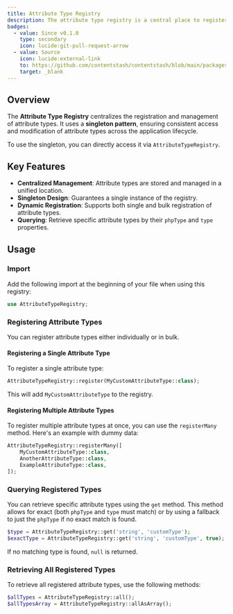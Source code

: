 ```yaml
---
title: Attribute Type Registry
description: The attribute type registry is a central place to register and manage attribute types.
badges:
  - value: Since v0.1.0
    type: secondary
    icon: lucide:git-pull-request-arrow
  - value: Source
    icon: lucide:external-link
    to: https://github.com/contentstash/contentstash/blob/main/packages/core/src/Services/AttributeTypeRegistry.php
    target: _blank
---
```


## Overview

The **Attribute Type Registry** centralizes the registration and management of attribute types. It uses a **singleton pattern**, ensuring consistent access and modification of attribute types across the application lifecycle.

To use the singleton, you can directly access it via `AttributeTypeRegistry`.

## Key Features

- **Centralized Management**: Attribute types are stored and managed in a unified location.
- **Singleton Design**: Guarantees a single instance of the registry.
- **Dynamic Registration**: Supports both single and bulk registration of attribute types.
- **Querying**: Retrieve specific attribute types by their `phpType` and `type` properties.

## Usage

### Import

Add the following import at the beginning of your file when using this registry:

```php
use AttributeTypeRegistry;
```

### Registering Attribute Types

You can register attribute types either individually or in bulk.

#### Registering a Single Attribute Type

To register a single attribute type:

```php
AttributeTypeRegistry::register(MyCustomAttributeType::class);
```

This will add `MyCustomAttributeType` to the registry.

#### Registering Multiple Attribute Types

To register multiple attribute types at once, you can use the `registerMany` method. Here's an example with dummy data:

```php
AttributeTypeRegistry::registerMany([
    MyCustomAttributeType::class,
    AnotherAttributeType::class,
    ExampleAttributeType::class,
]);
```

### Querying Registered Types

You can retrieve specific attribute types using the `get` method. This method allows for exact (both `phpType` and `type` must match) or  by using a fallback to just the `phpType` if no exact match is found.

```php
$type = AttributeTypeRegistry::get('string', 'customType');
$exactType = AttributeTypeRegistry::get('string', 'customType', true);
```

If no matching type is found, `null` is returned.

### Retrieving All Registered Types

To retrieve all registered attribute types, use the following methods:

```php
$allTypes = AttributeTypeRegistry::all();
$allTypesArray = AttributeTypeRegistry::allAsArray();
```